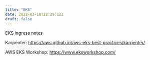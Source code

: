 ```yaml
---
title: "EKS"
date: 2022-03-18T22:29:12Z
draft: false
---
```


EKS ingress notes

Karpenter:
https://aws.github.io/aws-eks-best-practices/karpenter/

AWS EKS Workshop: https://www.eksworkshop.com/


